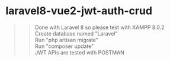 # laravel8-vue2-jwt-auth-crud

> > Done with Laravel 8 so please test with XAMPP 8.0.2  
> > Create database named "Laravel"  
> > Run "php artisan migrate"  
> > Run "composer update"  
> > JWT APIs are tested with POSTMAN  
